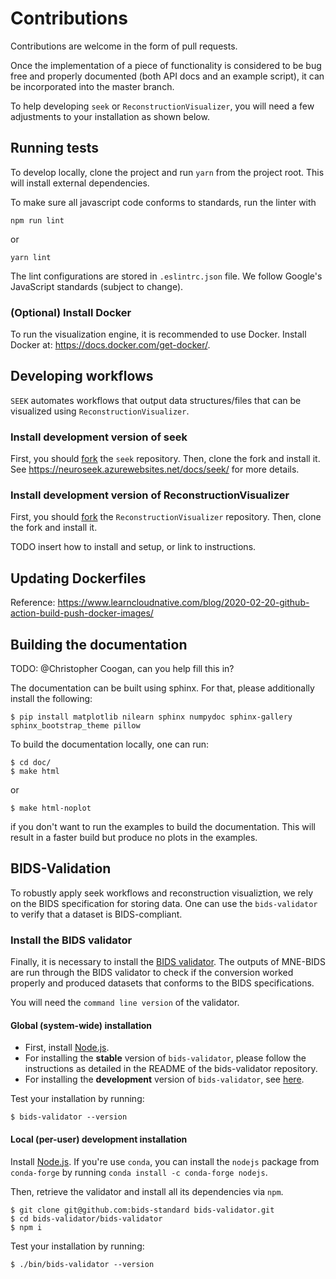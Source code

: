 # Contributions

Contributions are welcome in the form of pull requests.

Once the implementation of a piece of functionality is considered to be bug
free and properly documented (both API docs and an example script),
it can be incorporated into the master branch.

To help developing `seek` or `ReconstructionVisualizer`, you will need a few adjustments to your
installation as shown below.

## Running tests
To develop locally, clone the project and run ``yarn`` from the project root. This will install external dependencies. 

To make sure all javascript code conforms to standards, run the linter with

    npm run lint

or 

    yarn lint

The lint configurations are stored in `.eslintrc.json` file. We follow Google's JavaScript standards (subject to change).

### (Optional) Install Docker
To run the visualization engine, it is recommended to use Docker. Install Docker at: https://docs.docker.com/get-docker/.


## Developing workflows
``SEEK`` automates workflows that output data structures/files that can be visualized using ``ReconstructionVisualizer``. 

### Install development version of seek
First, you should [fork](https://help.github.com/en/github/getting-started-with-github/fork-a-repo) the `seek` repository. Then, clone the fork and install it. See https://neuroseek.azurewebsites.net/docs/seek/ for more details.

### Install development version of ReconstructionVisualizer
First, you should [fork](https://help.github.com/en/github/getting-started-with-github/fork-a-repo) the 
`ReconstructionVisualizer` repository. Then, clone the fork and install it.

TODO insert how to install and setup, or link to instructions.

## Updating Dockerfiles



Reference: https://www.learncloudnative.com/blog/2020-02-20-github-action-build-push-docker-images/


## Building the documentation
TODO: @Christopher Coogan, can you help fill this in?

The documentation can be built using sphinx. For that, please additionally
install the following:

    $ pip install matplotlib nilearn sphinx numpydoc sphinx-gallery sphinx_bootstrap_theme pillow

To build the documentation locally, one can run:

    $ cd doc/
    $ make html

or

    $ make html-noplot
    
if you don't want to run the examples to build the documentation. This will result in a faster build but produce no plots in the examples.

## BIDS-Validation
To robustly apply seek workflows and reconstruction visualiztion, we rely on the BIDS specification 
for storing data. One can use the `bids-validator` to verify that a dataset is BIDS-compliant.

### Install the BIDS validator
Finally, it is necessary to install the
[BIDS validator](https://github.com/bids-standard/bids-validator). The outputs
of MNE-BIDS are run through the BIDS validator to check if the conversion
worked properly and produced datasets that conforms to the BIDS specifications.

You will need the `command line version` of the validator.

#### Global (system-wide) installation
- First, install [Node.js](https://nodejs.org/en/).
- For installing the **stable** version of `bids-validator`, please follow the
instructions as detailed in the README of the bids-validator repository.
- For installing the **development** version of `bids-validator`, see [here](https://github.com/bids-standard/bids-validator/blob/master/CONTRIBUTING.md#using-the-development-version-of-bids-validator).

Test your installation by running:

    $ bids-validator --version

#### Local (per-user) development installation

Install [Node.js](https://nodejs.org/en/). If you're use `conda`, you can
install the `nodejs` package from `conda-forge` by running
`conda install -c conda-forge nodejs`.

Then, retrieve the validator and install all its dependencies via `npm`.

    $ git clone git@github.com:bids-standard bids-validator.git
    $ cd bids-validator/bids-validator
    $ npm i

Test your installation by running:

    $ ./bin/bids-validator --version
